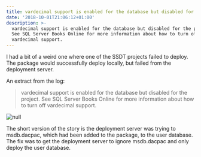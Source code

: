 ```yaml
---
title: vardecimal support is enabled for the database but disabled for the project
date: '2018-10-01T21:06:12+01:00'
description: >-
  vardecimal support is enabled for the database but disabled for the project.
  See SQL Server Books Online for more information about how to turn off
  vardecimal support.
---
```

I had a bit of a weird one where one of the SSDT projects failed to deploy. The package would successfully deploy locally, but failed from the deployment server.

An extract from the log:

> vardecimal support is enabled for the database but disabled for the project. See SQL Server Books Online for more information about how to turn off vardecimal support.

![null](img/2018/09/error.png)

The short version of the story is the deployment server was trying to msdb.dacpac, which had been added to the package, to the user database. The fix was to get the deployment server to ignore msdb.dacpac and only deploy the user database. 

